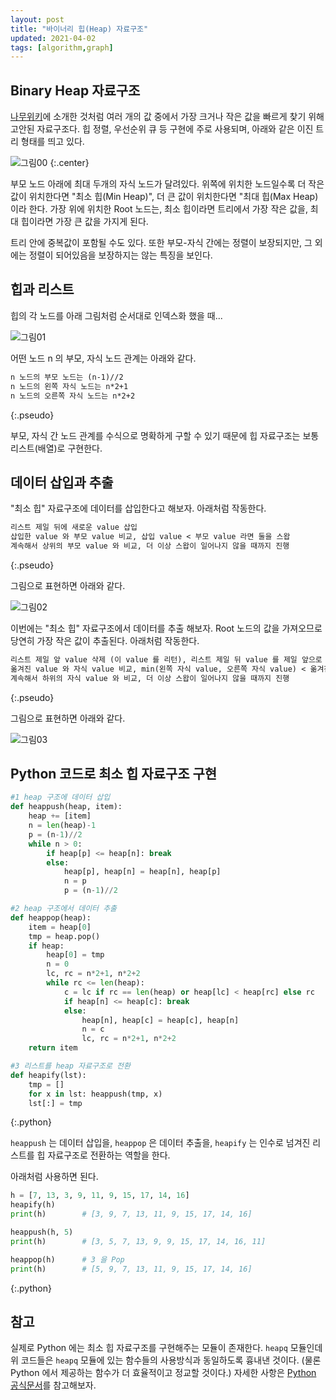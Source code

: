 ```yaml
---
layout: post
title: "바이너리 힙(Heap) 자료구조"
updated: 2021-04-02
tags: [algorithm,graph]
---
```


## Binary Heap 자료구조

[나무위키](https://namu.wiki/w/%ED%9E%99%20%ED%8A%B8%EB%A6%AC)에 소개한 것처럼 여러 개의 값 중에서 가장 크거나 작은 값을 빠르게 찾기 위해 고안된 자료구조다. 힙 정렬, 우선순위 큐 등 구현에 주로 사용되며, 아래와 같은 이진 트리 형태를 띄고 있다. 

![그림00](/img/algorithm/algorithm-3002-01-01-00.svg)
{:.center}

부모 노드 아래에 최대 두개의 자식 노드가 달려있다. 위쪽에 위치한 노드일수록 더 작은 값이 위치한다면 "최소 힙(Min Heap)", 더 큰 값이 위치한다면 "최대 힙(Max Heap)이라 한다. 가장 위에 위치한 Root 노드는, 최소 힙이라면 트리에서 가장 작은 값을, 최대 힙이라면 가장 큰 값을 가지게 된다.

트리 안에 중복값이 포함될 수도 있다. 또한 부모-자식 간에는 정렬이 보장되지만, 그 외에는 정렬이 되어있음을 보장하지는 않는 특징을 보인다.

## 힙과 리스트

힙의 각 노드를 아래 그림처럼 순서대로 인덱스화 했을 때...

![그림01](/img/algorithm/algorithm-3002-01-01-01.svg)

어떤 노드 n 의 부모, 자식 노드 관계는 아래와 같다.

```txt
n 노드의 부모 노드는 (n-1)//2
n 노드의 왼쪽 자식 노드는 n*2+1
n 노드의 오른쪽 자식 노드는 n*2+2
```
{:.pseudo}

부모, 자식 간 노드 관계를 수식으로 명확하게 구할 수 있기 때문에 힙 자료구조는 보통 리스트(배열)로 구현한다.

## 데이터 삽입과 추출

"최소 힙" 자료구조에 데이터를 삽입한다고 해보자. 아래처럼 작동한다.

```txt
리스트 제일 뒤에 새로운 value 삽입
삽입한 value 와 부모 value 비교, 삽입 value < 부모 value 라면 둘을 스왑
계속해서 상위의 부모 value 와 비교, 더 이상 스왑이 일어나지 않을 때까지 진행
```
{:.pseudo}

그림으로 표현하면 아래와 같다.

![그림02](/img/algorithm/algorithm-3002-01-01-02.svg)

이번에는 "최소 힙" 자료구조에서 데이터를 추출 해보자. Root 노드의 값을 가져오므로 당연히 가장 작은 값이 추출된다. 아래처럼 작동한다.

```txt
리스트 제일 앞 value 삭제 (이 value 를 리턴), 리스트 제일 뒤 value 를 제일 앞으로 옮김
옮겨진 value 와 자식 value 비교, min(왼쪽 자식 value, 오른쪽 자식 value) < 옮겨진 value 면, 더 작은 value 와 스왑
계속해서 하위의 자식 value 와 비교, 더 이상 스왑이 일어나지 않을 때까지 진행
```
{:.pseudo}

그림으로 표현하면 아래와 같다.

![그림03](/img/algorithm/algorithm-3002-01-01-03.svg)

## Python 코드로 최소 힙 자료구조 구현

```py
#1 heap 구조에 데이터 삽입
def heappush(heap, item):
    heap += [item]
    n = len(heap)-1
    p = (n-1)//2
    while n > 0:
        if heap[p] <= heap[n]: break
        else:
            heap[p], heap[n] = heap[n], heap[p]
            n = p
            p = (n-1)//2

#2 heap 구조에서 데이터 추출
def heappop(heap):
    item = heap[0]
    tmp = heap.pop()
    if heap:
        heap[0] = tmp
        n = 0
        lc, rc = n*2+1, n*2+2
        while rc <= len(heap):
            c = lc if rc == len(heap) or heap[lc] < heap[rc] else rc
            if heap[n] <= heap[c]: break
            else:
                heap[n], heap[c] = heap[c], heap[n]
                n = c
                lc, rc = n*2+1, n*2+2
    return item

#3 리스트를 heap 자료구조로 전환
def heapify(lst):
    tmp = []
    for x in lst: heappush(tmp, x)
    lst[:] = tmp
```
{:.python}

`heappush` 는 데이터 삽입을, `heappop` 은 데이터 추출을, `heapify` 는 인수로 넘겨진 리스트를 힙 자료구조로 전환하는 역할을 한다.

아래처럼 사용하면 된다.

```py
h = [7, 13, 3, 9, 11, 9, 15, 17, 14, 16]
heapify(h)
print(h)        # [3, 9, 7, 13, 11, 9, 15, 17, 14, 16]

heappush(h, 5)
print(h)        # [3, 5, 7, 13, 9, 9, 15, 17, 14, 16, 11]

heappop(h)      # 3 을 Pop
print(h)        # [5, 9, 7, 13, 11, 9, 15, 17, 14, 16]
```
{:.python}

## 참고

실제로 Python 에는 최소 힙 자료구조를 구현해주는 모듈이 존재한다. `heapq` 모듈인데 위 코드들은 `heapq` 모듈에 있는 함수들의 사용방식과 동일하도록 흉내낸 것이다. (물론 Python 에서 제공하는 함수가 더 효율적이고 정교할 것이다.) 자세한 사항은 [Python 공식문서](https://docs.python.org/ko/3.10/library/heapq.html)를 참고해보자.